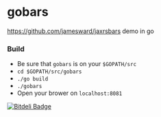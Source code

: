 gobars
======

https://github.com/jamesward/jaxrsbars demo in go

### Build
  * Be sure that `gobars` is on your `$GOPATH/src`
  * `cd $GOPATH/src/gobars`
  * `./go build`
  * `./gobars`
  * Open your brower on `localhost:8081`




[![Bitdeli Badge](https://d2weczhvl823v0.cloudfront.net/tarrsalah/gobars/trend.png)](https://bitdeli.com/free "Bitdeli Badge")

